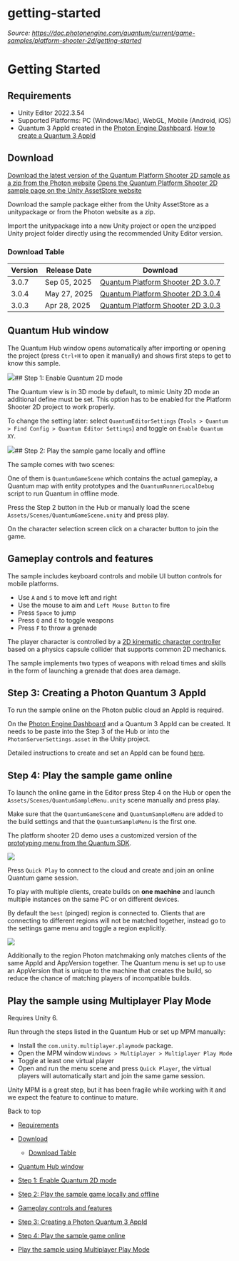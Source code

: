 # getting-started

_Source: https://doc.photonengine.com/quantum/current/game-samples/platform-shooter-2d/getting-started_

# Getting Started

## Requirements

- Unity Editor 2022.3.54
- Supported Platforms: PC (Windows/Mac), WebGL, Mobile (Android, iOS)
- Quantum 3 AppId created in the [Photon Engine Dashboard](https://dashboard.photonengine.com). [How to create a Quantum 3 AppId](/quantum/current/reference/create-quantum-appid)

## Download

[Download the latest version of the Quantum Platform Shooter 2D sample as a zip from the Photon website](https://dashboard.photonengine.com/download/quantum/quantum-platform-shooter-2d-3.0.1.zip) [Opens the Quantum Platform Shooter 2D sample page on the Unity AssetStore website](https://assetstore.unity.com/packages/templates/tutorials/platform-shooter-2d-photon-quantum-304226)

Download the sample package either from the Unity AssetStore as a unitypackage or from the Photon website as a zip.

Import the unitypackage into a new Unity project or open the unzipped Unity project folder directly using the recommended Unity Editor version.

### Download Table

| Version | Release Date | Download |
| --- | --- | --- |
| 3.0.7 | Sep 05, 2025 | [Quantum Platform Shooter 2D 3.0.7](https://downloads.photonengine.com/download/quantum/quantum-platform-shooter-2d-3.0.7.zip?pre=sp) |
| 3.0.4 | May 27, 2025 | [Quantum Platform Shooter 2D 3.0.4](https://downloads.photonengine.com/download/quantum/quantum-platform-shooter-2d-3.0.4.zip?pre=sp) |
| 3.0.3 | Apr 28, 2025 | [Quantum Platform Shooter 2D 3.0.3](https://downloads.photonengine.com/download/quantum/quantum-platform-shooter-2d-3.0.3.zip?pre=sp) |

## Quantum Hub window

The Quantum Hub window opens automatically after importing or opening the project (press `Ctrl+H` to open it manually) and shows first steps to get to know this sample.

![](/docs/img/quantum/v3/game-samples/platform-shooter-2d/quantum-hub.png)## Step 1: Enable Quantum 2D mode

The Quantum view is in 3D mode by default, to mimic Unity 2D mode an additional define must be set. This option has to be enabled for the Platform Shooter 2D project to work properly.

To change the setting later: select `QuantumEditorSettings` (`Tools > Quantum > Find Config > Quantum Editor Settings`) and toggle on `Enable Quantum XY`.

![](/docs/img/quantum/v3/game-samples/platform-shooter-2d/editor-settings.png)## Step 2: Play the sample game locally and offline

The sample comes with two scenes:

One of them is `QuantumGameScene` which contains the actual gameplay, a Quantum map with entity prototypes and the `QuantumRunnerLocalDebug` script to run Quantum in offline mode.

Press the Step 2 button in the Hub or manually load the scene `Assets/Scenes/QuantumGameScene.unity` and press play.

On the character selection screen click on a character button to join the game.

## Gameplay controls and features

The sample includes keyboard controls and mobile UI button controls for mobile platforms.

- Use `A` and `S` to move left and right
- Use the mouse to aim and `Left Mouse Button` to fire
- Press `Space` to jump
- Press `Q` and `E` to toggle weapons
- Press `F` to throw a grenade

The player character is controlled by a [2D kinematic character controller](/quantum/current/game-samples/platform-shooter-2d/further-steps#new-2d-kinematic-character-controller) based on a physics capsule collider that supports common 2D mechanics.

The sample implements two types of weapons with reload times and skills in the form of launching a grenade that does area damage.

## Step 3: Creating a Photon Quantum 3 AppId

To run the sample online on the Photon public cloud an AppId is required.

On the [Photon Engine Dashboard](https://dashboard.photonengine.com) and a Quantum 3 AppId can be created. It needs to be paste into the Step 3 of the Hub or into the `PhotonServerSettings.asset` in the Unity project.

Detailed instructions to create and set an AppId can be found [here](/quantum/current/reference/create-quantum-appid).

## Step 4: Play the sample game online

To launch the online game in the Editor press Step 4 on the Hub or open the `Assets/Scenes/QuantumSampleMenu.unity` scene manually and press play.

Make sure that the `QuantumGameScene` and `QuantumSampleMenu` are added to the build settings and that the `QuantumSampleMenu` is the first one.

The platform shooter 2D demo uses a customized version of the [prototyping menu from the Quantum SDK](/quantum/current/manual/sample-menu/sample-menu-customization).

![](/docs/img/quantum/v3/game-samples/platform-shooter-2d/game-menu.png)

Press `Quick Play` to connect to the cloud and create and join an online Quantum game session.

To play with multiple clients, create builds on **one machine** and launch multiple instances on the same PC or on different devices.

By default the `best` (pinged) region is connected to. Clients that are connecting to different regions will not be matched together, instead go to the settings game menu and toggle a region explicitly.

![](/docs/img/quantum/v3/game-samples/platform-shooter-2d/settings-menu.png)

Additionally to the region Photon matchmaking only matches clients of the same AppId and AppVersion together. The Quantum menu is set up to use an AppVersion that is unique to the machine that creates the build, so reduce the chance of matching players of incompatible builds.

## Play the sample using Multiplayer Play Mode

Requires Unity 6.

Run through the steps listed in the Quantum Hub or set up MPM manually:

- Install the `com.unity.multiplayer.playmode` package.
- Open the MPM window `Windows > Multiplayer > Multiplayer Play Mode`
- Toggle at least one virtual player
- Open and run the menu scene and press `Quick Player`, the virtual players will automatically start and join the same game session.

Unity MPM is a great step, but it has been fragile while working with it and we expect the feature to continue to mature.

Back to top

- [Requirements](#requirements)
- [Download](#download)

  - [Download Table](#download-table)

- [Quantum Hub window](#quantum-hub-window)
- [Step 1: Enable Quantum 2D mode](#step-1-enable-quantum-2d-mode)
- [Step 2: Play the sample game locally and offline](#step-2-play-the-sample-game-locally-and-offline)
- [Gameplay controls and features](#gameplay-controls-and-features)
- [Step 3: Creating a Photon Quantum 3 AppId](#step-3-creating-a-photon-quantum-3-appid)
- [Step 4: Play the sample game online](#step-4-play-the-sample-game-online)
- [Play the sample using Multiplayer Play Mode](#play-the-sample-using-multiplayer-play-mode)